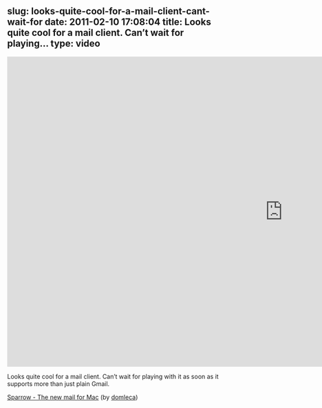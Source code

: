 slug: looks-quite-cool-for-a-mail-client-cant-wait-for
date: 2011-02-10 17:08:04
title: Looks quite cool for a mail client. Can’t wait for playing...
type: video
---

<iframe src="http://player.vimeo.com/video/19659649" width="1280" height="720" frameborder="0"></iframe>

Looks quite cool for a mail client. Can’t wait for playing with it as soon as it supports more than just plain Gmail. 

 [Sparrow - The new mail for Mac](http://vimeo.com/19659649#embed) (by [domleca](http://vimeo.com/user2649817))
